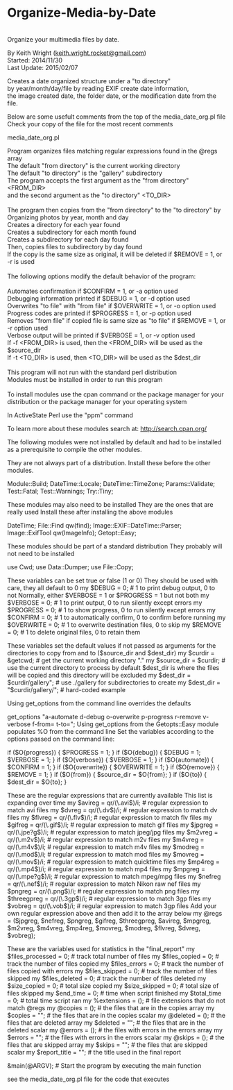 # Organize-Media-by-Date
<br>Organize your multimedia files by date.  <br>

By Keith Wright (keith.wright.rocket@gmail.com) <br>
Started: 2014/11/30 <br>
Last Update: 2015/02/07 <br>

Creates a date organized structure under a "to directory"  <br>
by year/month/day/file by reading EXIF create date information, <br>
the image created date, the folder date, or the modification date from the file.<br>

Below are some usefult comments from the top of the media_date_org.pl file  <br>
Check your copy of the file for the most recent comments  <br>

media_date_org.pl

Program organizes files matching regular expressions found in the @regs array <br>
The default "from directory" is the current working directory <br>
The default "to directory" is the "gallery" subdirectory <br>
The program accepts the first argument as the "from directory" <FROM_DIR> <br>
and the second argument as the "to directory" <TO_DIR> <br>
 <br>
The program then copies from the "from directory" to the "to directory" by <br>
Organizing photos by year, month and day <br>
Creates a directory for each year found <br>
Creates a subdirectory for each month found <br>
Creates a subdirectory for each day found <br>
Then, copies files to subdirectory by day found <br>
If the copy is the same size as original, it will be deleted if $REMOVE = 1, or -r is used <br>
 <br>
The following options modify the default behavior of the program: <br>
 <br>
Automates confirmation if $CONFIRM = 1, or -a option used <br>
Debugging information printed if $DEBUG = 1, or -d option used <br>
Overwrites "to file" with "from file" if $OVERWRITE = 1, or -o option used <br>
Progress codes are printed if $PROGRESS = 1, or -p option used <br>
Removes "from file" if copied file is same size as "to file" if $REMOVE = 1, or -r option used <br>
Verbose output will be printed if $VERBOSE = 1, or -v option used <br>
If -f <FROM_DIR> is used, then the <FROM_DIR> will be used as the $source_dir <br>
If -t <TO_DIR> is used, then <TO_DIR> will be used as the $dest_dir <br>
 <br>
This program will not run with the standard perl distribution <br>
Modules must be installed in order to run this program <br>
 <br>
To install modules use the cpan command
or the package manager for your distribution
or the package manager for your operating system
 
In ActiveState Perl use the "ppm" command

To learn more about these  modules search at: 
http://search.cpan.org/

The following modules were not installed
by default and had to be installed as
a prerequisite to compile the other modules.

They are not always part of a distribution.
Install these before the other modules.

Module::Build;
DateTime::Locale;
DateTime::TimeZone;
Params::Validate;
Test::Fatal;
Test::Warnings;
Try::Tiny;

These modules may also need to be installed
They are the ones that are really used
Install these after installing the above modules

DateTime;
File::Find qw(find);
Image::EXIF::DateTime::Parser;
Image::ExifTool qw(ImageInfo);
Getopt::Easy;

These modules should be part of a standard distribution
They probably will not need to be installed 

use Cwd;
use Data::Dumper;
use File::Copy;

These variables can be set true or false (1 or 0)
They should be used with care, they all default to 0
my $DEBUG = 0; # 1 to print debug output, 0 to not
Normally, either $VERBOSE = 1 or $PROGRESS = 1 but not both
my $VERBOSE = 0; # 1 to print output, 0 to run silently except errors
my $PROGRESS = 0; # 1 to show progress, 0 to run silently except errors
my $CONFIRM = 0; # 1 to automatically confirm, 0 to confirm before running
my $OVERWRITE = 0; # 1 to overwrite destination files, 0 to skip
my $REMOVE = 0; # 1 to delete original files, 0 to retain them

These variables set the default values if not passed as arguments
for the directories to copy from and to ($source_dir and $dest_dir)
my $curdir = &getcwd; # get the current working directory "."
my $source_dir = $curdir; # use the current directory to process by default
$dest_dir is where the files will be copied and this directory will be excluded
my $dest_dir = $curdir/gallery"; # use ./gallery for subdirectories to create
my $dest_dir = "$curdir/gallery/"; # hard-coded example

Using get_options from the command line overrides the defaults

get_options "a-automate d-debug o-overwrite p-progress r-remove v-verbose f-from= t-to=";
Using get_options from the Getopts::Easy module populates %O from the command line
Set the variables according to the options passed on the command line:

if ($O{progress}) {
	$PROGRESS = 1;
}
if ($O{debug}) {
	$DEBUG = 1;
	$VERBOSE = 1;
} 
if ($O{verbose}) {
	$VERBOSE = 1;
}
if ($O{automate}) {
	$CONFIRM = 1;
}
if ($O{overwrite}) {
	$OVERWRITE = 1;
}
if ($O{remove}) {
	$REMOVE = 1;
}
if ($O{from}) {
	$source_dir = $O{from};
}
if ($O{to}) {
	$dest_dir = $O{to};
}

These are the regular expressions that are currently available
This list is expanding over time
my $avireg = qr/(\.avi$)/i; # regular expression to match avi files
my $dvreg = qr/(\.dv$)/i; # regular expression to match dv files
my $flvreg = qr/(\.flv$)/i; # regular expression to match flv files
my $gifreg = qr/(\.gif$)/i; # regular expression to match gif files
my $jpgreg = qr/(\.jpe?g$)/i; # regular expression to match jpeg/jpg files
my $m2vreg = qr/(\.m2v$)/i; # regular expression to match m2v files
my $m4vreg = qr/(\.m4v$)/i; # regular expression to match m4v files
my $modreg = qr/(\.mod$)/i; # regular expression to match mod files
my $movreg = qr/(\.mov$)/i; # regular expression to match quicktime files
my $mp4reg = qr/(\.mp4$)/i; # regular expression to match mp4 files
my $mpgreg = qr/(\.mpe?g$)/i; # regular expression to match mpeg/mpg files
my $nefreg = qr/(\.nef$)/i; # regular expression to match Nikon raw nef files
my $pngreg = qr/(\.png$)/i; # regular expression to match png files
my $threegpreg = qr/(\.3gp$)/i; # regular expression to match 3gp files
my $vobreg = qr/(\.vob$)/i; # regular expression to match 3gp files
Add your own regular expression above and then add it to the array below
my @regs = ($jpgreg, $nefreg, $pngreg, $gifreg, $threegpreg, $avireg, 
	$mpgreg, $m2vreg, $m4vreg, $mp4reg, $movreg, $modreg, $flvreg, $dvreg, $vobreg);

These are the variables used for statistics in the "final_report" 
my $files_processed = 0; # track total number of files
my $files_copied = 0; # track the number of files copied
my $files_errors = 0; # track the number of files copied with errors
my $files_skipped = 0; # track the number of files skipped
my $files_deleted = 0; # track the number of files deleted
my $size_copied = 0; # total size copied
my $size_skipped = 0; # total size of files skipped
my $end_time = 0; # time when script finished 
my $total_time = 0; # total time script ran 
my %extensions = (); # file extensions that do not match @regs
my @copies = (); # the files that are in the copies array 
my $copies = ""; # the files that are in the copies scalar 
my @deleted = (); # the files that are deleted array
my $deleted = ""; # the files that are in the deleted scalar 
my @errors = (); # the files with errors in the errors array
my $errors = ""; # the files with errors in the errors scalar
my @skips = (); # the files that are skipped array
my $skips = ""; # the files that are skipped scalar
my $report_title = ""; # the title used in the final report


&main(@ARGV); # Start the program by executing the main function


see the media_date_org.pl file for the code that executes
